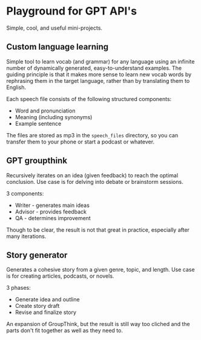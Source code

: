 # Playground for GPT API's

Simple, cool, and useful mini-projects.

## Custom language learning

Simple tool to learn vocab (and grammar) for any language using an infinite number of dynamically generated, easy-to-understand examples. The guiding principle is that it makes more sense to learn new vocab words by rephrasing them in the target language, rather than by translating them to English.

Each speech file consists of the following structured components:
* Word and pronunciation
* Meaning (including synonyms)
* Example sentence

The files are stored as mp3 in the `speech_files` directory, so you can transfer them to your phone or start a podcast or whatever.

## GPT groupthink

Recursively iterates on an idea (given feedback) to reach the optimal conclusion. Use case is for delving into debate or brainstorm sessions.

3 components:
* Writer - generates main ideas
* Advisor - provides feedback
* QA - determines improvement

Though to be clear, the result is not that great in practice, especially after many iterations.

## Story generator

Generates a cohesive story from a given genre, topic, and length. Use case is for creating articles, podcasts, or novels.

3 phases:
* Generate idea and outline
* Create story draft
* Revise and finalize story

An expansion of GroupThink, but the result is still way too cliched and the parts don't fit together as well as they need to.